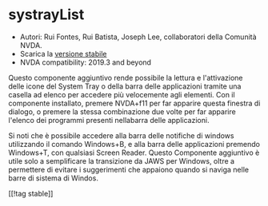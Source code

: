 # systrayList #

*   Autori: Rui Fontes, Rui Batista, Joseph Lee, collaboratori della
    Comunità NVDA.
*   Scarica la [versione stabile][1]
*   NVDA compatibility: 2019.3 and beyond

Questo componente aggiuntivo rende possibile la lettura e l'attivazione
delle icone del System Tray o della barra delle applicazioni  tramite una
casella ad elenco per accedere più velocemente agli elementi. Con il
componente installato, premere NVDA+f11 per far apparire questa finestra di
dialogo, o premere la stessa combinazione due volte per far apparire
l'elenco dei programmi presenti nellabarra delle applicazioni. 

Si noti che è possibile accedere alla barra delle notifiche di windows
utilizzando il comando Windows+B, e alla barra delle applicazioni premendo
Windows+T, con qualsiasi Screen Reader. Questo Componente aggiuntivo è utile
solo a semplificare la transizione da JAWS per Windows, oltre a permettere
di evitare i suggerimenti che appaiono quando si naviga nelle barre di
sistema di Windos.

[[!tag stable]]

[1]: https://github.com/ruifontes/systrayList/releases/download/2023.09.18/systrayList-2023.09.18.nvda-addon
